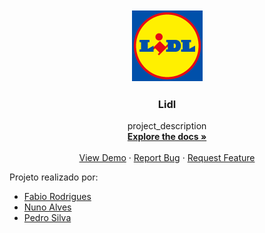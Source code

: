 <!-- PROJECT LOGO -->
<br />
<div align="center">
  <a href="https://github.com/sparthaa/lidl_NEW">
    <img src="media/brand__default.png" alt="Logo" width="115" height="115">
  </a>
   
<h3 align="center">Lidl</h3>

  <p align="center">
    project_description
    <br />
    <a href="https://github.com/sparthaa/lidl_NEW"><strong>Explore the docs »</strong></a>
    <br />
    <br />
    <a href="https://github.com/github_username/repo_name">View Demo</a>
    ·
    <a href="https://github.com/github_username/repo_name/issues">Report Bug</a>
    ·
    <a href="https://github.com/github_username/repo_name/issues">Request Feature</a>
  </p>
</div>


<p>Projeto realizado por:</p>

* [Fabio Rodrigues](https://github.com/sparthaa)
* [Nuno Alves](https://github.com/alves95)
* [Pedro Silva](https://github.com/pedrosilva89)
